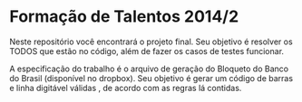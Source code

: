 Formação de Talentos 2014/2 
===========

Neste repositório você encontrará o projeto final. Seu objetivo é resolver os TODOS que estão no código, além de fazer os casos de testes funcionar.


A especificação do trabalho é o arquivo de geração do Bloqueto do Banco do Brasil (disponível no dropbox). Seu objetivo é gerar um código de barras e linha digitável válidas , de acordo com as regras lá contidas.


